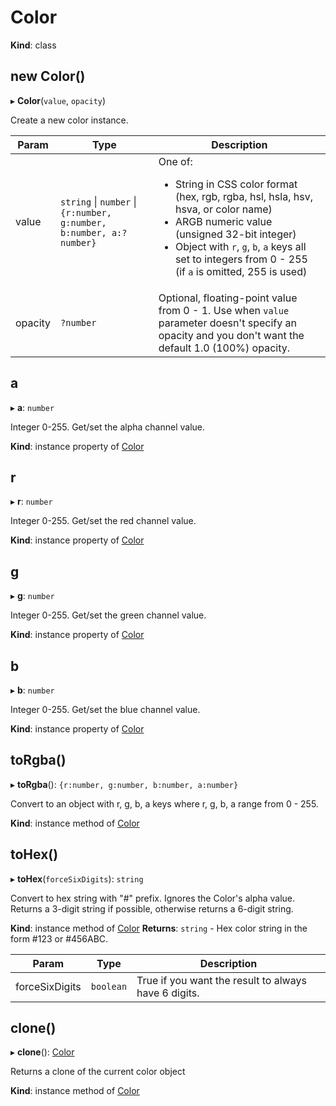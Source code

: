 # Color

**Kind**: class

## new Color()

▸ **Color**(`value`, `opacity`)

Create a new color instance.

| Param   | Type                                                                        | Description                                                                                                                                                                                                                                                                  |
| ------- | --------------------------------------------------------------------------  | ---------------------------------------------------------------------------------------------------------------------------------------------------------------------------------------------------------------------------------------------------------------------------- |
| value   | `string` &#124; `number` &#124; `{r:number, g:number, b:number, a:?number}` | One of:<ul><li>String in CSS color format (hex, rgb, rgba, hsl, hsla, hsv, hsva, or color name)</li><li>ARGB numeric value (unsigned 32-bit integer)</li><li>Object with `r`, `g`, `b`, `a` keys all set to integers from 0 - 255 (if `a` is omitted, 255 is used)</li></ul> |
| opacity | `?number`                                                                   | Optional, floating-point value from 0 - 1. Use when `value` parameter doesn't specify an opacity and you don't want the default 1.0 (100%) opacity.                                                                                                                          |

## a

▸ **a**: `number`

Integer 0-255. Get/set the alpha channel value.

**Kind**: instance property of [Color](#Color)

## r

▸ **r**: `number`

Integer 0-255. Get/set the red channel value.

**Kind**: instance property of [Color](#Color)

## g

▸ **g**: `number`

Integer 0-255. Get/set the green channel value.

**Kind**: instance property of [Color](#Color)

## b

▸ **b**: `number`

Integer 0-255. Get/set the blue channel value.

**Kind**: instance property of [Color](#Color)

## toRgba()

▸ **toRgba**(): `{r:number, g:number, b:number, a:number}`

Convert to an object with r, g, b, a keys where
r, g, b, a range from 0 - 255.

**Kind**: instance method of [Color](#Color)

## toHex()

▸ **toHex**(`forceSixDigits`): `string`

Convert to hex string with "#" prefix. Ignores the Color's alpha value.
Returns a 3-digit string if possible, otherwise returns a 6-digit string.

**Kind**: instance method of [Color](#Color)
**Returns**: `string` - Hex color string in the form #123 or #456ABC.

| Param          | Type      | Description                                          |
| -------------- | --------- | ---------------------------------------------------- |
| forceSixDigits | `boolean` | True if you want the result to always have 6 digits. |

## clone()

▸ **clone**(): [Color](#Color)

Returns a clone of the current color object

**Kind**: instance method of [Color](#Color)
